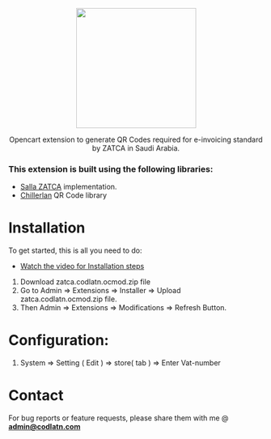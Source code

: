 <p align="center"><img width="237px" height="auto" src="https://user-images.githubusercontent.com/99600185/167312325-ff691c78-274d-4481-b3bb-86f2417362e4.png" height="154px"/></p>
<p align="center">Opencart extension to generate QR Codes required for e-invoicing standard by ZATCA in Saudi Arabia.</p>


### This extension is built using the following libraries:
* <a href="https://github.com/SallaApp/ZATCA">Salla ZATCA</a> implementation.
* <a href="https://github.com/chillerlan/php-qrcode">Chillerlan</a> QR Code library

# Installation
To get started, this is all you need to do:
* <a href="https://github.com/codlatn/ZATCA-OPENCART">Watch the video for Installation steps</a>
 1. Download zatca.codlatn.ocmod.zip file
 2. Go to Admin => Extensions => Installer  => Upload zatca.codlatn.ocmod.zip file. 
 3. Then Admin => Extensions => Modifications => Refresh Button.
 
 
 # Configuration:
 1. System => Setting ( Edit ) => store( tab ) => Enter Vat-number

# Contact
For bug reports or feature requests, please share them with me @ **admin@codlatn.com**


 
